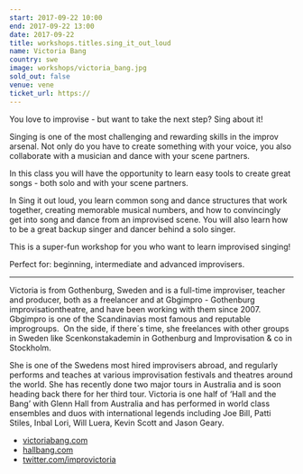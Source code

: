 ```yaml
---
start: 2017-09-22 10:00
end: 2017-09-22 13:00
date: 2017-09-22
title: workshops.titles.sing_it_out_loud
name: Victoria Bang
country: swe
image: workshops/victoria_bang.jpg
sold_out: false
venue: vene
ticket_url: https://
---
```


You love to improvise - but want to take the next step? Sing about it!

Singing is one of the most challenging and rewarding skills in the improv arsenal.
Not only do you have to create something with your voice, you also collaborate with
a musician and dance with your scene partners.

In this class you will have the opportunity to learn easy tools to create great
songs - both solo and with your scene partners.

In Sing it out loud, you learn common song and dance structures that work together,
creating memorable musical numbers, and how to convincingly get into song and dance
from an improvised scene. You will also learn how to be a great backup singer and
dancer behind a solo singer.

This is a super-fun workshop for you who want to learn improvised singing!

Perfect for: beginning, intermediate and advanced improvisers.

-----

Victoria is from Gothenburg, Sweden and is a full-time improviser, teacher
and producer, both as a freelancer and at Gbgimpro - Gothenburg improvisationtheatre,
and have been working with them since 2007. Gbgimpro is one of the Scandinavias most
famous and reputable improgroups.​
​
On the side, if there´s time, she freelances with other groups in Sweden like
Scenkonstakademin in Gothenburg and Improvisation & co in Stockholm.

She is one of the Swedens most hired improvisers abroad, and regularly performs and
teaches at various improvisation festivals and theatres around the world. She has
recently done two major tours in Australia and is soon heading back there for her
third tour. Victoria is one half of ‘Hall and the Bang’ with Glenn Hall from Australia
and has performed in world class ensembles and duos with international legends including
Joe Bill, Patti Stiles, Inbal Lori, Will Luera, Kevin Scott and Jason Geary.

- [victoriabang.com](https://www.victoriabang.com/)
- [hallbang.com](https://www.hallbang.com/)
- [twitter.com/improvictoria](https://twitter.com/improvictoria)
